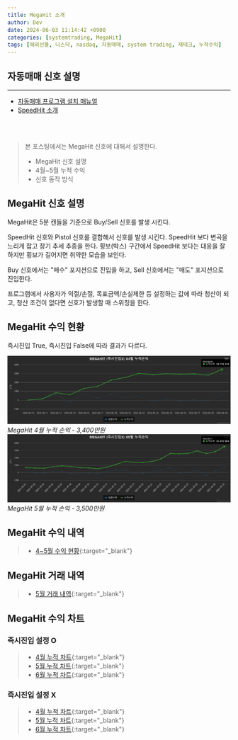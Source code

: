 ```yaml
---
title: MegaHit 소개
author: Dev
date: 2024-06-03 11:14:42 +0900
categories: [systemtrading, MegaHit]
tags: [해외선물, 나스닥, nasdaq, 자동매매, system trading, 재테크, 누적수익]
---
```

## 자동매매 신호 설명
---
- [자동매매 프로그램 설치 매뉴얼](https://blog.naver.com/making_money_nasdaq/222647725327)
- [SpeedHit 소개](/posts/nasdaq-speedhit-info1/)

<br>
<br>

> 본 포스팅에서는 MegaHit 신호에 대해서 설명한다.
> - MegaHit 신호 설명
> - 4월~5월 누적 수익
> - 신호 동작 방식

## MegaHit 신호 설명

MegaHit은 5분 캔들을 기준으로 Buy/Sell 신호를 발생 시킨다.

SpeedHit 신호와 Pistol 신호를 결합해서 신호를 발생 시킨다. SpeedHit 보다 변곡을 느리게 잡고 장기 추세 추종을 한다. 횡보(박스) 구간에서 SpeedHit 보다는 대응을 잘 하지만 횡보가 길어지면 취약한 모습을 보인다.

Buy 신호에서는 "매수" 포지션으로 진입을 하고, Sell 신호에서는 "매도" 포지션으로 진입한다.

프로그램에서 사용자가 익절/손절, 목표금액/손실제한 등 설정하는 값에 따라 청산이 되고, 청산 조건이 없다면 신호가 발생할 때 스위칭을 한다.

## MegaHit 수익 현황

즉시진입 True, 즉시진입 False에 따라 결과가 다르다.

![img](/assets/img/2024-06-03/2024-06-03-megahit-04-001.png)*MegaHit 4월 누적 손익 - 3,400만원*
![img](/assets/img/2024-06-03/2024-06-03-megahit-05-001.png)*MegaHit 5월 누적 손익 - 3,500만원*

## MegaHit 수익 내역

> - [4~5월 수익 현황](http://www.moneyhit.store/trade_list?signal_nm=270){:target="_blank"}


## MegaHit 거래 내역

> - [5월 거래 내역](http://www.moneyhit.store/trade_history?signal_nm=270&start_date=2024-05-01&end_date=2024-06-01){:target="_blank"}


## MegaHit 수익 차트
### 즉시진입 설정 O
> - [4월 누적 차트](http://www.moneyhit.store/day_chart1?signal_nm=269&month=04){:target="_blank"}
> - [5월 누적 차트](http://www.moneyhit.store/day_chart1?signal_nm=269&month=05){:target="_blank"}
> - [6월 누적 차트](http://www.moneyhit.store/day_chart1?signal_nm=269&month=06){:target="_blank"}

### 즉시진입 설정 X
> - [4월 누적 차트](http://www.moneyhit.store/day_chart1?signal_nm=270&month=04){:target="_blank"}
> - [5월 누적 차트](http://www.moneyhit.store/day_chart1?signal_nm=270&month=05){:target="_blank"}
> - [6월 누적 차트](http://www.moneyhit.store/day_chart1?signal_nm=270&month=06){:target="_blank"}